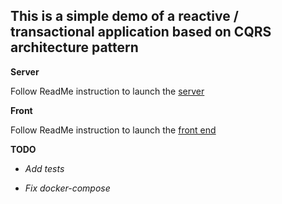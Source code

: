 ## This is a simple demo of a reactive / transactional application based on CQRS architecture pattern 


**Server**

Follow ReadMe instruction to launch the [server](./server/README.md)


**Front**

Follow ReadMe instruction to launch the [front end](./front/README.md)


**TODO**

- _Add tests_

- _Fix docker-compose_